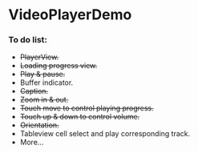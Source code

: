 # VideoPlayerDemo


### To do list: ###

- ~~PlayerView.~~
- ~~Loading progress view.~~
- ~~Play & pause.~~
- Buffer indicator.
- ~~Caption.~~
- ~~Zoom in & out.~~
- ~~Touch move to control playing progress.~~
- ~~Touch up & down to control volume.~~
- ~~Orientation.~~
- Tableview cell select and play corresponding track.
- More...
